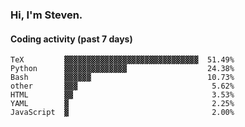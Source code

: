 ### Hi, I'm Steven.

#### Coding activity (past 7 days)
```
TeX         ▓▓▓▓▓▓▓▓▓▓▓▓▓▓▓▓▓▓▓▓▓▓▓▓▓▓▓▓▓▓  51.49%
Python      ▓▓▓▓▓▓▓▓▓▓▓▓▓▓                  24.38%
Bash        ▓▓▓▓▓▓                          10.73%
other       ▓▓▓                              5.62%
HTML        ▓▓                               3.53%
YAML        ▓                                2.25%
JavaScript  ▓                                2.00%
```
